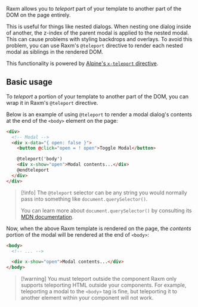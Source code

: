 Raxm allows you to _teleport_ part of your template to another part of the DOM on the page entirely.

This is useful for things like nested dialogs. When nesting one dialog inside of another, the z-index of the parent modal is applied to the nested modal. This can cause problems with styling backdrops and overlays. To avoid this problem, you can use Raxm's `@teleport` directive to render each nested modal as siblings in the rendered DOM.

This functionality is powered by [Alpine's `x-teleport` directive](https://alpinejs.dev/directives/teleport).

## Basic usage

To _teleport_ a portion of your template to another part of the DOM, you can wrap it in Raxm's `@teleport` directive.

Below is an example of using `@teleport` to render a modal dialog's contents at the end of the `<body>` element on the page:

```html
<div>
  <!-- Modal -->
  <div x-data="{ open: false }">
    <button @click="open = ! open">Toggle Modal</button>

    @teleport('body')
    <div x-show="open">Modal contents...</div>
    @endteleport
  </div>
</div>
```

> [!info]
> The `@teleport` selector can be any string you would normally pass into something like `document.querySelector()`.
>
> You can learn more about `document.querySelector()` by consulting its [MDN documentation](https://developer.mozilla.org/en-US/docs/Web/API/Document/querySelector).

Now, when the above Raxm template is rendered on the page, the _contents_ portion of the modal will be rendered at the end of `<body>`:

```html
<body>
  <!-- ... -->

  <div x-show="open">Modal contents...</div>
</body>
```

> [!warning] You must teleport outside the component
> Raxm only supports teleporting HTML outside your components. For example, teleporting a modal to the `<body>` tag is fine, but teleporting it to another element within your component will not work.
